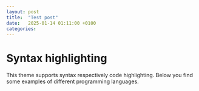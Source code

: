 ```yaml
---
layout: post
title:  "Test post"
date:   2025-01-14 01:11:00 +0100
categories:
---
```


# Syntax highlighting
This theme supports syntax respectively code highlighting. Below you find some examples of different programming languages.